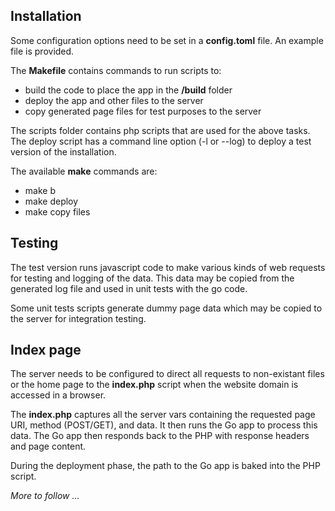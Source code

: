 

## Installation

Some configuration options need to be set in a **config.toml** file. An example file is provided.

The **Makefile** contains commands to run scripts to:
- build the code to place the app in the **/build** folder
- deploy the app and other files to the server
- copy generated page files for test purposes to the server

The scripts folder contains php scripts that are used for the above tasks. The deploy script has a command line option (-l or --log) to deploy a test version of the installation.

The available **make** commands are:
- make b
- make deploy
- make copy files

## Testing

The test version runs javascript code to make various kinds of web requests for testing and logging of the data. This data may be copied from the generated log file and used in unit tests with the go code.

Some unit tests scripts generate dummy page data which may be copied to the server for integration testing.

## Index page

The server needs to be configured to direct all requests to non-existant files or the home page to the **index.php** script when the website domain is accessed in a browser.

The **index.php** captures all the server vars containing the requested page URI, method (POST/GET), and data. It then runs the Go app to process this data. The Go app then responds back to the PHP with response headers and page content.

During the deployment phase, the path to the Go app is baked into the PHP script.

*More to follow ...*
